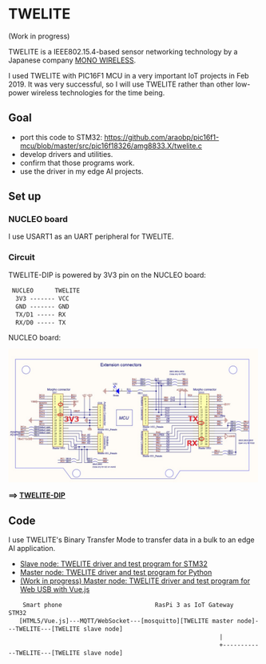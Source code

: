 # TWELITE

(Work in progress)

TWELITE is a IEEE802.15.4-based sensor networking technology by a Japanese company [MONO WIRELESS](https://mono-wireless.com/en/).

I used TWELITE with PIC16F1 MCU in a very important IoT projects in Feb 2019. It was very successful, so I will use TWELITE rather than other low-power wireless technologies for the time being.

## Goal

- port this code to STM32: https://github.com/araobp/pic16f1-mcu/blob/master/src/pic16f18326/amg8833.X/twelite.c
- develop drivers and utilities.
- confirm that those programs work.
- use the driver in my edge AI projects.

## Set up

### NUCLEO board

I use USART1 as an UART peripheral for TWELITE.

### Circuit

TWELITE-DIP is powered by 3V3 pin on the NUCLEO board:
```
 NUCLEO      TWELITE
  3V3 ------- VCC
  GND ------- GND
  TX/D1 ----- RX
  RX/D0 ----- TX

```

NUCLEO board:

<img src="./doc/Wirling.jpg" width=500>

**==> [TWELITE-DIP](https://mono-wireless.com/jp/products/TWE-APPS/App_Twelite/asset/twe_app_pins.png)**

## Code

I use TWELITE's Binary Transfer Mode to transfer data in a bulk to an edge AI application.

- [Slave node: TWELITE driver and test program for STM32](./stm32)
- [Master node: TWELITE driver and test program for Python](./python)
- [(Work in progress) Master node: TWELITE driver and test program for Web USB with Vue.js](./vue.js)

```
    Smart phone                          RasPi 3 as IoT Gateway                          STM32
   [HTML5/Vue.js]---MQTT/WebSocket---[mosquitto][TWELITE master node]---TWELITE---[TWELITE slave node]
                                                           |
                                                           +------------TWELITE---[TWELITE slave node]
   
```
